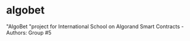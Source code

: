 # algobet
"AlgoBet "project for International School on Algorand Smart Contracts - Authors: Group #5
